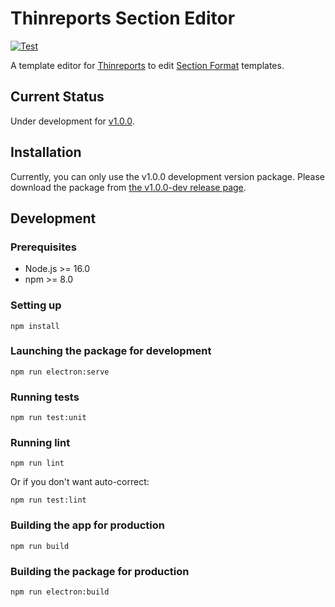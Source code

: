 # Thinreports Section Editor

[![Test](https://github.com/thinreports/thinreports-section-editor/actions/workflows/test.yml/badge.svg?branch=main)](https://github.com/thinreports/thinreports-section-editor/actions/workflows/test.yml)

A template editor for [Thinreports](https://github.com/thinreports/thinreports) to edit [Section Format](https://github.com/thinreports/thinreports/blob/main/getting-started/section-format.md) templates.

## Current Status

Under development for [v1.0.0](https://github.com/thinreports/thinreports/issues/25).

## Installation

Currently, you can only use the v1.0.0 development version package.
Please download the package from [the v1.0.0-dev release page](https://github.com/thinreports/thinreports-section-editor/releases/tag/v1.0.0-dev).

## Development

### Prerequisites

- Node.js >= 16.0
- npm >= 8.0

### Setting up

```
npm install
```

### Launching the package for development

```
npm run electron:serve
```

### Running tests

```
npm run test:unit
```

### Running lint

```
npm run lint
```

Or if you don't want auto-correct:

```
npm run test:lint
```

### Building the app for production

```
npm run build
```

### Building the package for production

```
npm run electron:build
```
